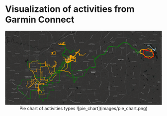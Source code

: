 Visualization of activities from Garmin Connect
============================ 

<center>
<img src="images/title.png" alt="GPS tracks">
</canter>
Pie chart of activities types
![pie_chart](images/pie_chart.png)
